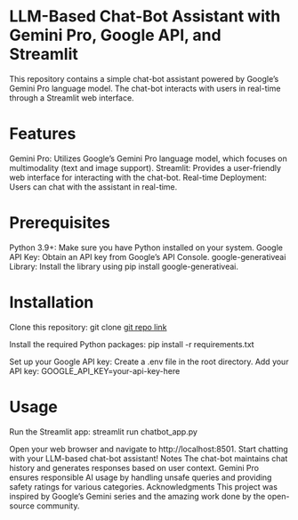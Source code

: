 # LLM-Based Chat-Bot Assistant with Gemini Pro, Google API, and Streamlit
This repository contains a simple chat-bot assistant powered by Google’s Gemini Pro language model. The chat-bot interacts with users in real-time through a Streamlit web interface.

# Features
Gemini Pro: Utilizes Google’s Gemini Pro language model, which focuses on multimodality (text and image support).
Streamlit: Provides a user-friendly web interface for interacting with the chat-bot.
Real-time Deployment: Users can chat with the assistant in real-time.

# Prerequisites
Python 3.9+: Make sure you have Python installed on your system.
Google API Key: Obtain an API key from Google’s API Console.
google-generativeai Library: Install the library using pip install google-generativeai.

# Installation
Clone this repository:
git clone [git repo link](https://github.com/Abhishekvidhate/LLM-Based-chat-bot.git)

Install the required Python packages:
pip install -r requirements.txt

Set up your Google API key:
Create a .env file in the root directory.
Add your API key:
GOOGLE_API_KEY=your-api-key-here

# Usage
Run the Streamlit app:
streamlit run chatbot_app.py

Open your web browser and navigate to http://localhost:8501.
Start chatting with your LLM-based chat-bot assistant!
Notes
The chat-bot maintains chat history and generates responses based on user context.
Gemini Pro ensures responsible AI usage by handling unsafe queries and providing safety ratings for various categories.
Acknowledgments
This project was inspired by Google’s Gemini series and the amazing work done by the open-source community.
